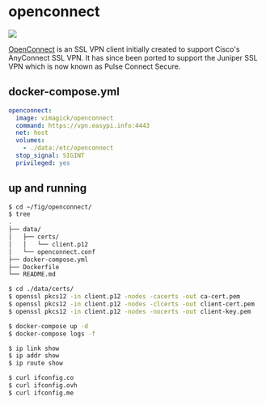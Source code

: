 openconnect
===========

![](https://badge.imagelayers.io/vimagick/openconnect:latest.svg)

[OpenConnect][1] is an SSL VPN client initially created to support Cisco's
AnyConnect SSL VPN. It has since been ported to support the Juniper SSL VPN
which is now known as Pulse Connect Secure.

## docker-compose.yml

```yaml
openconnect:
  image: vimagick/openconnect
  command: https://vpn.easypi.info:4443
  net: host
  volumes:
    - ./data:/etc/openconnect
  stop_signal: SIGINT
  privileged: yes
```

## up and running

```bash
$ cd ~/fig/openconnect/
$ tree
.
├── data/
│   ├── certs/
│   │   └── client.p12
│   └── openconnect.conf
├── docker-compose.yml
├── Dockerfile
└── README.md

$ cd ./data/certs/
$ openssl pkcs12 -in client.p12 -nodes -cacerts -out ca-cert.pem
$ openssl pkcs12 -in client.p12 -nodes -clcerts -out client-cert.pem
$ openssl pkcs12 -in client.p12 -nodes -nocerts -out client-key.pem

$ docker-compose up -d
$ docker-compose logs -f

$ ip link show
$ ip addr show
$ ip route show

$ curl ifconfig.co
$ curl ifconfig.ovh
$ curl ifconfig.me
```
[1]: http://www.infradead.org/openconnect/index.html
